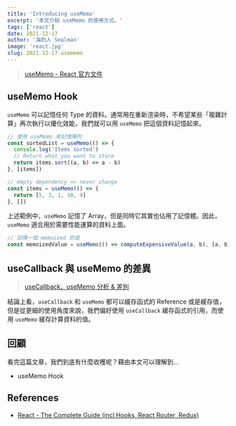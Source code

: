 ```yaml
---
title: 'Introducing useMemo'
excerpt: '本文介紹 useMemo 的使用方式。'
tags: ['react']
date: 2021-12-17
author: '海豹人 Sealman'
image: 'react.jpg'
slug: 2021-12-17-usememo
---
```


> [useMemo - React 官方文件](https://zh-hant.reactjs.org/docs/hooks-reference.html#usememo)

## useMemo Hook

`useMemo` 可以記憶任何 Type 的資料。通常用在重新渲染時，不希望某些「複雜計算」再次執行以優化效能，我們就可以用 `useMemo` 把這個資料記憶起來。

```jsx
// 使用 useMemo 來記憶陣列
const sortedList = useMemo(() => {
  console.log('Items sorted')
  // Return what you want to store
  return items.sort((a, b) => a - b)
}, [items])

// empty dependency => never change
const items = useMemo(() => {
  return [5, 3, 1, 10, 9]
}, [])
```

上述範例中，`useMemo` 記憶了 Array，但是同時它其實也佔用了記憶體。因此，`useMemo` 適合用於需要性能運算的資料上面。

```jsx
// 回傳一個 memoized 的值
const memoizedValue = useMemo(() => computeExpensiveValue(a, b), [a, b])
```

## useCallback 與 useMemo 的差異

> [useCallback、useMemo 分析 & 差別](https://juejin.cn/post/6844904001998176263)

結論上看，`useCallback` 和 `useMemo` 都可以緩存函式的 Reference 或是緩存值，但是從更細的使用角度來說，我們偏好使用 `useCallback` 緩存函式的引用，而使用 `useMemo` 緩存計算資料的值。

## 回顧

看完這篇文章，我們到底有什麼收穫呢？藉由本文可以理解到…

- useMemo Hook

## References

- [React - The Complete Guide (incl Hooks, React Router, Redux)](https://www.udemy.com/course/react-the-complete-guide-incl-redux/)
